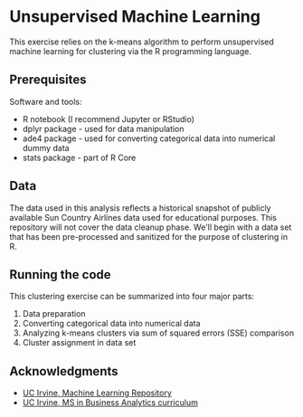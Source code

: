 # Unsupervised Machine Learning

This exercise relies on the k-means algorithm to perform unsupervised machine learning for clustering via the R programming language.

## Prerequisites

Software and tools:
* R notebook (I recommend Jupyter or RStudio)
* dplyr package - used for data manipulation
* ade4 package - used for converting categorical data into numerical dummy data
* stats package - part of R Core 

## Data

The data used in this analysis reflects a historical snapshot of publicly available Sun Country Airlines data used for educational purposes. This repository will not cover the data cleanup phase. We'll begin with a data set that has been pre-processed and sanitized for the purpose of clustering in R. 

## Running the code

This clustering exercise can be summarized into four major parts:
  1. Data preparation
  2. Converting categorical data into numerical data
  3. Analyzing k-means clusters via sum of squared errors (SSE) comparison 
  4. Cluster assignment in data set

## Acknowledgments

* [UC Irvine, Machine Learning Repository](https://archive.ics.uci.edu/ml/index.php)
* [UC Irvine, MS in Business Analytics curriculum](https://merage.uci.edu/programs/masters/master-science-business-analytics/curriculum.html)

